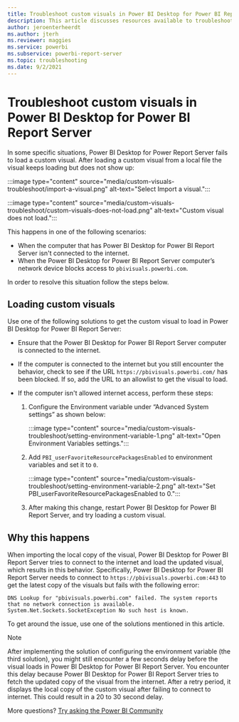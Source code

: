 ```yaml
---
title: Troubleshoot custom visuals in Power BI Desktop for Power BI Report Server
description: This article discusses resources available to troubleshoot issues with custom visuals in Power BI Desktop for Power BI Report Server.
author: jeroenterheerdt
ms.author: jterh
ms.reviewer: maggies
ms.service: powerbi
ms.subservice: powerbi-report-server
ms.topic: troubleshooting
ms.date: 9/2/2021
---
```

# Troubleshoot custom visuals in Power BI Desktop for Power BI Report Server

In some specific situations, Power BI Desktop for Power Report Server fails to load a custom visual. After loading a custom visual from a local file the visual keeps loading but does not show up:

:::image type="content" source="media/custom-visuals-troubleshoot/import-a-visual.png" alt-text="Select Import a visual.":::


:::image type="content" source="media/custom-visuals-troubleshoot/custom-visuals-does-not-load.png" alt-text="Custom visual does not load.":::

This happens in one of the following scenarios:

- When the computer that has Power BI Desktop for Power BI Report Server isn't connected to the internet.
- When the Power BI Desktop for Power BI Report Server computer’s network device blocks access to `pbivisuals.powerbi.com`.

In order to resolve this situation follow the steps below.

## Loading custom visuals

Use one of the following solutions to get the custom visual to load in Power BI Desktop for Power BI Report Server:

- Ensure that the Power BI Desktop for Power BI Report Server computer is connected to the internet.

- If the computer is connected to the internet but you still encounter the behavior, check to see if the URL `https://pbivisuals.powerbi.com/` has been blocked. If so, add the URL to an allowlist to get the visual to load.

- If the computer isn't allowed internet access, perform these steps:

    1. Configure the Environment variable under “Advanced System settings” as shown below:

        :::image type="content" source="media/custom-visuals-troubleshoot/setting-environment-variable-1.png" alt-text="Open Environment Variables settings.":::

    1. Add `PBI_userFavoriteResourcePackagesEnabled` to environment variables and set it to `0`.

        :::image type="content" source="media/custom-visuals-troubleshoot/setting-environment-variable-2.png" alt-text="Set PBI_userFavoriteResourcePackagesEnabled to 0.":::

    1. After making this change, restart Power BI Desktop for Power BI Report Server, and try loading a custom visual.

## Why this happens

When importing the local copy of the visual, Power BI Desktop for Power BI Report Server tries to connect to the internet and load the updated visual, which results in this behavior. Specifically, Power BI Desktop for Power BI Report Server needs to connect to `https://pbivisuals.powerbi.com:443` to get the latest copy of the visuals but fails with the following error:

```
DNS Lookup for "pbivisuals.powerbi.com" failed. The system reports that no network connection is available. 
System.Net.Sockets.SocketException No such host is known.
```

To get around the issue, use one of the solutions mentioned in this article.

>[!NOTE]
>After implementing the solution of configuring the environment variable (the third solution), you might still encounter a few seconds delay before the visual loads in Power BI Desktop for Power BI Report Server. You encounter this delay because Power BI Desktop for Power BI Report Server tries to fetch the updated copy of the visual from the internet. After a retry period, it displays the local copy of the custom visual after failing to connect to internet. This could result in a 20 to 30 second delay.

More questions? [Try asking the Power BI Community](https://community.powerbi.com/)
